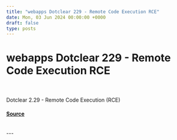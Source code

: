 ```yaml
---
title: "webapps Dotclear 229 - Remote Code Execution RCE"
date: Mon, 03 Jun 2024 00:00:00 +0000
draft: false
type: posts
---
```

# webapps Dotclear 229 - Remote Code Execution RCE

<br/>

<br/>
Dotclear 2.29 - Remote Code Execution (RCE)

#### [Source](https://www.exploit-db.com/exploits/52037)

<br/>
---
